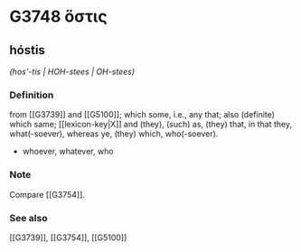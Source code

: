 # G3748 ὅστις

## hóstis

_(hos'-tis | HOH-stees | OH-stees)_

### Definition

from [[G3739]] and [[G5100]]; which some, i.e., any that; also (definite) which same; [[lexicon-key|X]] and (they), (such) as, (they) that, in that they, what(-soever), whereas ye, (they) which, who(-soever).

- whoever, whatever, who

### Note

Compare [[G3754]].

### See also

[[G3739]], [[G3754]], [[G5100]]

